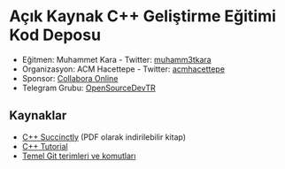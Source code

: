 # Açık Kaynak C++ Geliştirme Eğitimi Kod Deposu

* Eğitmen: Muhammet Kara - Twitter: [muhamm3tkara](https://twitter.com/muhamm3tkara)
* Organizasyon: ACM Hacettepe - Twitter: [acmhacettepe](https://twitter.com/acmhacettepe)
* Sponsor: [Collabora Online](https://github.com/CollaboraOnline/online)
* Telegram Grubu: [OpenSourceDevTR](https://t.me/OpenSourceDevTR)

## Kaynaklar
* [C++ Succinctly](https://www.syncfusion.com/ebooks/cplusplus) (PDF olarak indirilebilir kitap)
* [C++ Tutorial](https://www.w3schools.com/cpp/default.asp)
* [Temel Git terimleri ve komutları](https://medium.com/@alianilkocak/temel-git-terimleri-ve-komutlar%C4%B1-6bc62b802baf)
